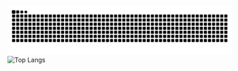 <picture>
  <source media="(prefers-color-scheme: dark)" srcset="https://raw.githubusercontent.com/eduardofhammes/eduardofhammes/output/github-contribution-grid-snake-dark.svg">
  <img alt="Snake" src="https://raw.githubusercontent.com/eduardofhammes/eduardofhammes/output/github-contribution-grid-snake-dark.svg" style="width:700px;max-width:100%;">
</picture>

<img src="https://github-readme-stats.vercel.app/api/top-langs/?username=eduardofhammes&layout=compact" alt="Top Langs" style="width:700px;max-width:100%;">



